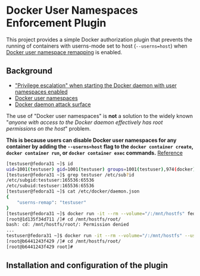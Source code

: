 # Docker User Namespaces Enforcement Plugin

This project provides a simple Docker authorization plugin that prevents the running of containers with userns-mode set to host (`--userns=host`) when [Docker user namespace remapping](https://docs.docker.com/engine/security/userns-remap/) is enabled.

## Background
- ["Privilege escalation" when starting the Docker daemon with user namespaces enabled](https://github.com/moby/moby/issues/32624)
- [Docker user namespaces](https://docs.docker.com/engine/security/userns-remap/)
- [Docker daemon attack surface](https://docs.docker.com/engine/security/security/#docker-daemon-attack-surface)

The use of "Docker user namespaces" is **not** a solution to the widely known "*anyone with access to the Docker daemon effectively has root permissions on the host*" problem.

**This is because users can disable Docker user namespaces for any container by adding the `--userns=host` flag to the `docker container create`, `docker container run`, or `docker container exec` commands.** [Reference](https://docs.docker.com/engine/security/userns-remap/#disable-namespace-remapping-for-a-container)

```bash
[testuser@fedora31 ~]$ id
uid=1001(testuser) gid=1001(testuser) groups=1001(testuser),974(docker)
[testuser@fedora31 ~]$ grep testuser /etc/sub?id
/etc/subgid:testuser:165536:65536
/etc/subuid:testuser:165536:65536
[testuser@fedora31 ~]$ cat /etc/docker/daemon.json 
{
    "userns-remap": "testuser"
}
[testuser@fedora31 ~]$ docker run -it --rm --volume="/:/mnt/hostfs" fedora /bin/bash
[root@1d135f34d711 /]# cd /mnt/hostfs/root/
bash: cd: /mnt/hostfs/root/: Permission denied
...
testuser@fedora31 ~]$ docker run -it --rm --volume="/:/mnt/hostfs" --userns=host fedora /bin/bash
[root@b6441243f429 /]# cd /mnt/hostfs/root/
[root@b6441243f429 root]# 
```

## Installation and configuration of the plugin

